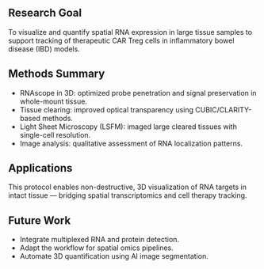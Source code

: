 ## Research Goal
To visualize and quantify spatial RNA expression in large tissue samples to support tracking of therapeutic CAR Treg cells in inflammatory bowel disease (IBD) models.

## Methods Summary
- RNAscope in 3D: optimized probe penetration and signal preservation in whole-mount tissue.
- Tissue clearing: improved optical transparency using CUBIC/CLARITY-based methods.
- Light Sheet Microscopy (LSFM): imaged large cleared tissues with single-cell resolution.
- Image analysis: qualitative assessment of RNA localization patterns.

## Applications
This protocol enables non-destructive, 3D visualization of RNA targets in intact tissue — bridging spatial transcriptomics and cell therapy tracking.

## Future Work
- Integrate multiplexed RNA and protein detection.
- Adapt the workflow for spatial omics pipelines.
- Automate 3D quantification using AI image segmentation.
